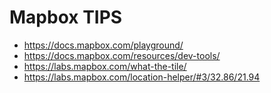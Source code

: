 # Mapbox TIPS
 * https://docs.mapbox.com/playground/
 * https://docs.mapbox.com/resources/dev-tools/
 * https://labs.mapbox.com/what-the-tile/
 * https://labs.mapbox.com/location-helper/#3/32.86/21.94
